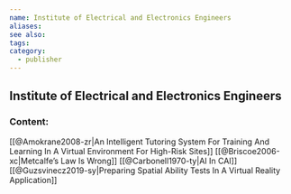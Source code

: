 ```yaml
---
name: Institute of Electrical and Electronics Engineers
aliases:
see also:
tags:
category:
  - publisher
---
```


## Institute of Electrical and Electronics Engineers

### Content:
[[@Amokrane2008-zr|An Intelligent Tutoring System For Training And Learning In A Virtual Environment For High-Risk Sites]]
[[@Briscoe2006-xc|Metcalfe’s Law Is Wrong]]
[[@Carbonell1970-ty|AI In CAI]]
[[@Guzsvinecz2019-sy|Preparing Spatial Ability Tests In A Virtual Reality Application]]